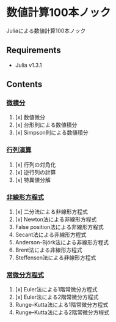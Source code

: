 # 数値計算100本ノック

Juliaによる数値計算100本ノック

## Requirements
* Julia v1.3.1

## Contents

### [微積分](calculus)
1. [x] 数値微分
2. [x] 台形則による数値積分
3. [x] Simpson則による数値積分

### [行列演算](matrix_operation)
1. [x] 行列の対角化
2. [x] 逆行列の計算
3. [x] 特異値分解

### [非線形方程式](nonlinear_equation)
1. [x] 二分法による非線形方程式
2. [x] Newton法による非線形方程式
3. False position法による非線形方程式
4. Secant法による非線形方程式
5. Anderson-Björk法による非線形方程式
6. Brent法による非線形方程式
7. Steffensen法による非線形方程式

### [常微分方程式](ode)
1. [x] Euler法による1階常微分方程式
2. [x] Euler法による2階常微分方程式
3. Runge–Kutta法による1階常微分方程式
4. Runge–Kutta法による2階常微分方程式
